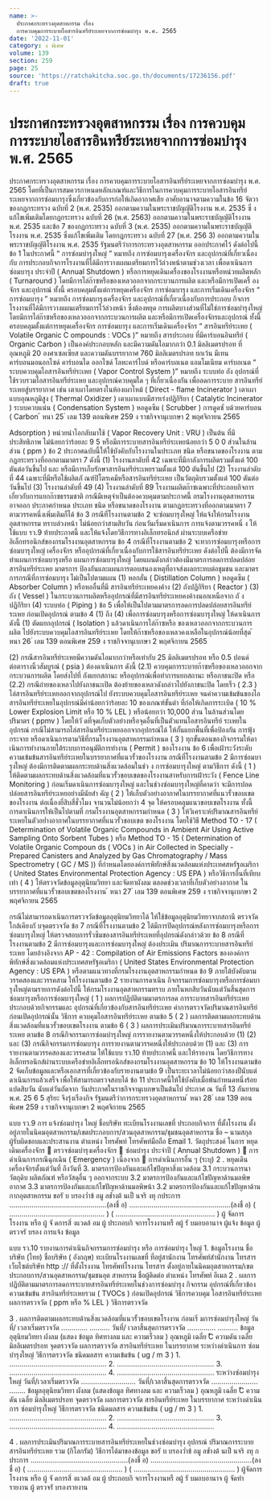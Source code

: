 ```yaml
---
name: >-
  ประกาศกระทรวงอุตสาหกรรม เรื่อง
  การควบคุมการระบายไอสารอินทรีย์ระเหยจากการซ่อมบำรุง พ.ศ. 2565
date: '2022-11-01'
category: ง พิเศษ
volume: 139
section: 259
page: 25
source: 'https://ratchakitcha.soc.go.th/documents/17236156.pdf'
draft: true
---
```


# ประกาศกระทรวงอุตสาหกรรม เรื่อง การควบคุมการระบายไอสารอินทรีย์ระเหยจากการซ่อมบำรุง พ.ศ. 2565

ประกาศกระทรวงอุตสาหกรรม เรื่อง การควบคุมการระบายไอสารอินทรีย์ระเหยจากการซ่อมบำรุง พ.ศ. 2565 โดยที่เป็นการสมควรกาหนดหลักเกณฑ์และวิธีการในการควบคุมการระบายไอสารอินทรีย์ ระเหยจากการซ่อมบารุงซึ่งเกี่ยวข้องกับการก่อให้เกิดอากาศเสีย อาศัยอานาจตามความในข้อ 16 จัตวา ของกฎกระทรวง ฉบับที่ 2 (พ.ศ. 2535) ออกตามความในพระราชบัญญัติโรงงาน พ.ศ. 2535 ซึ่ งแก้ไขเพิ่มเติมโดยกฎกระทรวง ฉบับที่ 26 (พ.ศ. 2563) ออกตามความในพระราชบัญญัติโรงงาน พ.ศ. 2535 และข้อ 7 ของกฎกระทรวง ฉบับที่ 3 (พ.ศ. 2535) ออกตามความในพระราชบัญญัติโรงงาน พ.ศ. 2535 ซึ่งแก้ไขเพิ่มเติม โดยกฎกระทรวง ฉบับที่ 27 (พ.ศ. 256 3) ออกตามความในพระราชบัญญัติโรงงาน พ.ศ. 2535 รัฐมนตรีว่าการกระทรวงอุตสาหกรรม ออกประกาศไว้ ดังต่อไปนี้ ข้อ 1 ในประกาศนี้ “ การซ่อมบำรุงใหญ่ ” หมายถึง การซ่อมบารุงเครื่องจักร และอุปกรณ์ที่เกี่ยวเนื่องกับ การประกอบกิจการโรงงานที่ได้มีการวางแผนเตรียมการไว้ล่วงหน้าตามช่วงเวลา เพื่อดาเนินการซ่อมบารุง ประจำปี ( Annual Shutdown ) หรือการหยุดเดินเครื่องของโรงงานหรือหน่วยผลิตหลัก ( Turnaround ) โดยมีการไล่ก๊าซหรือของเหลวออกจากกระบวนการผลิต และหรือมีการเปิดเครื่ องจักร และอุปกรณ์ ทั้งนี้ ครอบคลุมตั้งแต่การหยุดเครื่องจักร การซ่อมบารุง และการเริ่มเดินเครื่องจักร “ การซ่อมบารุง ” หมายถึง การซ่อมบารุงเครื่องจักร และอุปกรณ์ที่เกี่ยวเนื่องกับการประกอบ กิจการโรงงานที่ได้มีการวางแผนเตรียมการไว้ล่วงหน้า ซึ่งต้องหยุด การผลิตบางส่วนที่ไม่ใช่การซ่อมบำรุงใหญ่ โดยมีการไล่ก๊าซหรือของเหลวออกจากกระบวนการผลิต และหรือมีการเปิดเครื่องจักรและอุปกรณ์ ทั้งนี้ ครอบคลุมตั้งแต่การหยุดเครื่องจักร การซ่อมบารุง และการเริ่มเดินเครื่องจักร “ สารอินทรีย์ระเหย ( Volatile Organic C ompounds : VOCs )” หมายถึง สารประกอบ ที่มีคาร์บอนอินทรีย์ ( Organic Carbon ) เป็นองค์ประกอบหลัก และมีความดันไอมากกว่า 0.1 มิลลิเมตรปรอท ที่อุณหภูมิ 20 องศาเซลเซียส และความดันบรรยากาศ 760 มิลลิเมตรปรอท ยกเว้น มีเทน คาร์บอนมอนอกไซด์ คาร์บอนได ออกไซด์ โลหะคาร์ไบด์ หรือคาร์บอเนต แอมโมเนียม คาร์บอเนต “ ระบบควบคุมไอสารอินทรีย์ระเหย ( Vapor Control System )” หมายถึง ระบบท่อ ถัง อุปกรณ์ที่ใช้รวบรวมไอสารอินทรีย์ระเหย และอุปกรณ์ควบคุมใด ๆ ที่เกี่ยวเนื่องกัน เพื่อลดการระบาย สารอินทรีย์ระเหยสู่บรรยากาศ เช่น เตาเผาโดยตรงในห้องเผาไหม้ ( Direct - flame Incinerator ) เตาเผาแบบอุณหภูมิสูง ( Thermal Oxidizer ) เตาเผาแบบมีสารเร่งปฏิกิริยา ( Catalytic Incinerator ) ระบบควบแน่น ( Condensation System ) หอดูดซึม ( Scrubber ) การดูดซั บด้วยคาร์บอน ( Carbon ้ หนา 25 ่ เลม 139 ตอนพิเศษ 259 ง ราชกิจจานุเบกษา 2 พฤศจิกายน 2565

Adsorption ) หน่วยนำไอกลับมาใช้ ( Vapor Recovery Unit : VRU ) เป็นต้น ที่มีประสิทธิภาพ ไม่น้อยกว่าร้อยละ 9 5 หรือมีการระบายสารอินทรีย์ระเหยน้อยกว่า 5 0 0 ส่วนในล้านส่วน ( ppm ) ข้อ 2 ประกาศฉบับนี้ให้ใช้บังคับกับโรงงานในประเภท ชนิด หรือขนาดของโรงงาน ตามกฎกระทรวงที่ออกตามมาตรา 7 ดังนี้ (1) โรงงานลาดับที่ 42 เฉพาะที่มีกาลังการผลิตรวมตั้งแต่ 100 ตันต่อวันขึ้นไป และ หรือมีการเก็บรักษาสารอินทรีย์ระเหยรวมตั้งแต่ 100 ตันขึ้นไป (2) โรงงานลำดับที่ 44 เฉพาะที่มีหรือใช้ผลิตภั ณฑ์ปิโตรเคมีหรือสารอินทรีย์ระเหย เป็นวัตถุดิบรวมตั้งแต่ 100 ตันต่อวันขึ้นไป (3) โรงงานลำดับที่ 49 (4) โรงงานลำดับที่ 89 โรงงานผลิตก๊าซเฉพาะที่ประกอบกิจการเกี่ยวกับการแยกก๊าซธรรมชาติ กรณีมีเหตุจำเป็นต้องควบคุมตามประกาศนี้ กรมโรงงานอุตสาหกรรมอาจออก ประกาศกำหนด ประเภท ชนิด หรือขนาดของโรงงาน ตามกฎกระทรวงที่ออกตามมาตรา 7 ตามวรรคหนึ่งเพิ่มเติมก็ได้ ข้อ 3 กรณีที่โรงงานตามข้อ 2 จะซ่อมบารุงใหญ่ ให้แจ้งให้กรมโรงงานอุตสาหกรรม ทราบล่วงหน้า ไม่น้อยกว่าสามสิบวัน ก่อนวันเริ่มดาเนินการ การแจ้งตามวรรคหนึ่ ง ให้ใช้แบบ รว.9 ท้ายประกาศนี้ และให้แจ้งโดยวิธีการทางอิเล็กทรอนิกส์ ผ่านระบบเครือข่ายอิเล็กทรอนิกส์ของกรมโรงงานอุตสาหกรรม ข้อ 4 กรณีที่โรงงานตามข้อ 2 จะทาการซ่อมบารุงหรือการซ่อมบารุงใหญ่ เครื่องจักร หรืออุปกรณ์ที่เกี่ยวเนื่องกับการใช้สารอินทรีย์ระเหย ดังต่อไปนี้ ต้องมีการจัดทำแผนการซ่อมบารุงหรือ แผนการซ่อมบารุงใหญ่ โดยแผนดังกล่าวต้องมีมาตรการลดการปลดปล่อยสารอินทรีย์ระเหย มาตรการ ป้องกันและแผนการตอบสนองเหตุที่อาจส่งผลกระทบต่อชุมชน และมาตร การกรณีที่การซ่อมบารุง ไม่เป็นไปตามแผน (1) หอกลั่น ( Distillation Column ) หอดูดซึม ( Absorber Column ) หรือหออื่นที่มี สารอินทรีย์ระเหยคงค้าง (2) ถังปฏิกิริยา ( Reactor ) (3) ถัง ( Vessel ) ในกระบวนการผลิตหรืออุปกรณ์ที่มีสารอินทรีย์ระเหยคงค้างนอกเหนือจาก ถั งปฏิกิริยา (4) ระบบท่อ ( Piping ) ข้อ 5 เพื่อให้เป็นไปตามมาตรการลดการปลดปล่อยสารอินทรีย์ระเหย ก่อนเปิดอุปกรณ์ ตามข้อ 4 (1) ถึง (4) เพื่อการซ่อมบารุงหรือการซ่อมบารุงใหญ่ ให้ดาเนินการ ดังนี้ (1) ตัดแยกอุปกรณ์ ( Isolation ) แล้วดาเนินการไล่ก๊าซหรือ ของเหลวออกจากกระบวนการผลิต ไปยังระบบควบคุมไอสารอินทรีย์ระเหย โดยให้ก๊าซหรือของเหลวคงเหลือในอุปกรณ์น้อยที่สุด ้ หนา 26 ่ เลม 139 ตอนพิเศษ 259 ง ราชกิจจานุเบกษา 2 พฤศจิกายน 2565

(2) กรณีสารอินทรีย์ระเหยมีความดันไอมากกว่าหรือเท่ากับ 25 มิลลิเมตรปรอท หรือ 0.5 ปอนด์ต่อตารางนิ้วสัมบูรณ์ ( psia ) ต้องดาเนินการ ดังนี้ (2.1) ควบคุมการระบายก๊าซหรือของเหลวออกจากกระบวนการผลิต โดยส่งไปที่ ถังแยกสถานะ หรืออุปกรณ์เพื่อทำการแยกสถานะ หรือภาชนะปิด หรือ (2.2) กรณีถ่ายของเหลวไปยังภาชนะเปิด ต้องย้ายของเหลวดังกล่าวไปยังภาชนะปิด โดยเร็ว ( 2.3 ) ไล่สารอินทรีย์ระเหยออกจากอุปกรณ์ไป ยังระบบควบคุมไอสารอินทรีย์ระเหย จนค่าความเข้มข้นของไอสารอินทรีย์ระเหยในอุปกรณ์มีค่าน้อยกว่าร้อยละ 10 ของเกณฑ์ขั้นต่า ที่ก่อให้เกิดการระเบิด ( 10 % Lower Explosion Limit หรือ 10 % LEL ) หรือน้อยกว่า 10,000 ส่วน ในล้านส่วนโดยปริมาตร ( ppmv ) โดยให้วั ดที่จุดเก็บตัวอย่างหรือจุดอื่นที่เป็นตัวแทนไอสารอินทรีย์ ระเหยในอุปกรณ์ กรณีไม่สามารถไล่สารอินทรีย์ระเหยออกจากอุปกรณ์ได้ ให้กั้นแยกพื้นที่เพื่อป้องกัน การฟุ้งกระจาย หรือดาเนินการตามวิธีที่กรมโรงงานอุตสาหกรรมกำหนด ( 3 ) ทุกขั้นตอนของกิจกรรมให้ดาเนินการทำงานภายใต้ระบบการอนุมัติการทำงาน ( Permit ) ของโรงงาน ข้อ 6 เพื่อเฝ้าระวังระดับความเข้มข้นสารอินทรีย์ระเหยในบรรยากาศที่แนวรั้วของโรงงาน กรณีที่โรงงานตามข้อ 2 มีการซ่อมบารุงใหญ่ ต้องมีการติดตามผลกระทบด้านสิ่งแวดล้อมในช่ว ง การซ่อมบารุงใหญ่ ตามวิธีการ ดังนี้ ( 1 ) ให้ติดตามผลกระทบด้านสิ่งแวดล้อมที่แนวรั้วขอบเขตของโรงงานสาหรับการเฝ้าระวัง ( Fence Line Monitoring ) ก่อนเริ่มดาเนินการซ่อมบารุงใหญ่ และในช่วงซ่อมบารุงใหญ่ที่คาดว่า จะมีการปลดปล่อยสารอินทรีย์ระเหยอย่างมีนัยสำ คัญ ( 2 ) ให้เก็บตัวอย่างอากาศในบรรยากาศที่แนวรั้วขอบเขตของโรงงาน ต่อเนื่องยี่สิบสี่ชั่วโมง จานวนไม่น้อยกว่า 4 จุด ให้ครอบคลุมแนวขอบเขตโรงงาน ทั้งนี้ การดาเนินการให้เป็นไปตามที่ กรมโรงงานอุตสาหกรรมกำหนด ( 3 ) ให้วิเคราะห์ปริมาณสารอินทรีย์ระเหยในตัวอย่ำงอากาศในบรรยากาศที่แนวรั้วขอบเขต ของโรงงาน โดยใช้วิธี Method TO - 17 ( Determination of Volatile Organic Compounds in Ambient Air Using Active Sampling Onto Sorbent Tubes ) หรือ Method TO - 15 ( Determination of Volatile Organic Compoun ds ( VOCs ) in Air Collected in Specially - Prepared Canisters and Analyzed by Gas Chromatography / Mass Spectrometry ( GC / MS )) ที่กำหนดโดยองค์การพิทักษ์สิ่งแวดล้อมแห่งประเทศสหรัฐอเมริกา ( United States Environmental Protection Agency : US EPA ) หรือวิธีการอื่นที่เทียบเท่า ( 4 ) ให้ตรวจวัดข้อมูลอุตุนิยมวิทยา และจัดทาผังลม ตลอดช่วงเวลาที่เก็บตัวอย่างอากาศ ในบรรยากาศที่แนวรั้วขอบเขตของโรงงาน ้ หนา 27 ่ เลม 139 ตอนพิเศษ 259 ง ราชกิจจานุเบกษา 2 พฤศจิกายน 2565

กรณีไม่สามารถดาเนินการตรวจวัดข้อมูลอุตุนิยมวิทยาได้ ให้ใช้ข้อมูลอุตุนิยมวิทยาจากสถานี ตรวจวัดใกล้เคียงกั บจุดตรวจวัด ข้อ 7 กรณีที่โรงงานตามข้อ 2 ได้มีการปิดอุปกรณ์หลังการซ่อมบารุงหรือการซ่อมบารุงใหญ่ ให้ตรวจสอบการรั่วซึมของสารอินทรีย์ระเหยที่อุปกรณ์ดังกล่าวด้วย ข้อ 8 กรณีที่โรงงานตามข้อ 2 มีการซ่อมบารุงและการซ่อมบารุงใหญ่ ต้องประเมิน ปริมาณการระบายสารอินทรีย์ระเหย โดยอ้างอิงจาก AP - 42 : Compilation of Air Emissions Factors ขององค์การพิทักษ์สิ่งแวดล้อมแห่งประเทศสหรัฐอเมริกา ( United States Environmental Protection Agency : US EPA ) หรือตามแนวทางที่กรมโรงงานอุตสาหกรรมกำหนด ข้อ 9 ภายใต้บังคับตามวรรคสองและวรรคสาม ให้โรงงานตามข้อ 2 รายงานการดาเนิน กิจกรรมการซ่อมบารุงหรือการซ่อมบารุงใหญ่ตามรายการดังต่อไปนี้ ให้กรมโรงงานอุตสาหกรรมทราบ ภายในหกสิบวันนับแต่วันสิ้นสุดการซ่อมบารุงหรือการซ่อมบารุงใหญ่ ( 1 ) ผลการปฏิบัติตามมาตรการลด การระบายสารอินทรีย์ระเหย ประกอบด้วยกิจกรรมและ อุปกรณ์ที่เกี่ยวข้องกับสารอินทรีย์ระเหย ค่าการตรวจวัดปริมาณสารอินทรีย์ก่อนเปิดอุปกรณ์นั้น วิธีการ ควบคุมไอสารอินทรีย์ระเหย ตามข้อ 5 ( 2 ) ผลการติดตามผลกระทบด้านสิ่งแวดล้อมที่แนวรั้วขอบเขตโรงงาน ตามข้อ 6 ( 3 ) ผลการประเมินปริมาณการระบายสารอินทรีย์ระเหย ตามข้อ 8 กรณีกิจกรรมการซ่อมบำรุงใหญ่ การรายงานตามวรรคหนึ่งให้ประกอบด้วย (1) (2) และ (3) กรณีกิจกรรมการซ่อมบารุง การรายงานตามวรรคหนึ่งให้ประกอบด้วย (1) และ (3) การรายงานตามวรรคสองและวรรคสาม ให้ใช้แบบ รว.10 ท้ายประกาศนี้ และให้รายงาน โดยวิธีการทางอิเล็กทรอนิกส์ผ่านระบบเครือข่ายอิเล็กทรอนิกส์ของกรมโรงงานอุตสาหกรรม ข้อ 10 ให้โรงงานตามข้อ 2 จัดเก็บข้อมูลและหรือเอกสารที่เกี่ยวข้องกับรายงานตามข้อ 9 เป็นระยะเวลาไม่น้อยกว่าสองปีนับแต่ดาเนินการแล้วเสร็จ เพื่อให้สามารถตรวจสอบได้ ข้อ 11 ประกาศนี้ให้ใช้บังคับเมื่อพ้นกำหนดหนึ่งร้อยแปดสิบวัน นับแต่วันถัดจาก วันประกาศในราชกิจจานุเบกษาเป็นต้นไป ประกาศ ณ วันที่ 13 กันยายน พ.ศ. 25 6 5 สุริยะ จึงรุ่งเรืองกิจ รัฐมนตรีว่าการกระทรวงอุตสาหกรรม ้ หนา 28 ่ เลม 139 ตอนพิเศษ 259 ง ราชกิจจานุเบกษา 2 พฤศจิกายน 2565

แบบ รว.9 การ แจ้งซ่อมบำรุง ใหญ่ ชื่อบริษัท ทะเบียนโรงงานเลขที่ ประกอบกิจการ ที่ตั้งโรงงาน ตั้งอยู่ภายในนิคมอุตสาหกรรม/เขตประกอบการ/สวนอุตสาหกรรม/ชุมชนอุตสาหกรรม ชื่อ – นามสกุล ผู้รับผิดชอบและประสานงาน ตำแหน่ง โทรศัพท์ โทรศัพท์มือถือ Email 1. วัตถุประสงค์ ในการ หยุดเดินเครื่องจักร  ตรวจซ่อมบำรุงเครื่องจักร  ซ่อมบำรุง ประจำปี ( Annual Shutdown )  การดำเนินการกรณีฉุกเฉิน ( Emergency ) เนื่องจาก  การดำเนินการอื่น ๆ (ระบุ) 2 . หยุดเดินเครื่องจักรตั้งแต่วันที่ ถึงวันที่ 3. มาตรการป้องกันและแก้ไขปัญหาสิ่งแวดล้อม 3.1 กระบวนการนาวัตถุดิบ ผลิตภัณฑ์ หรือวัสดุอื่น ๆ ออกจากระบบ 3.2 มาตรการป้องกันและแก้ไขปัญหาด้านมลพิษอากาศ 3.3 มาตรการป้องกันและแก้ไขปัญหาด้านมลพิษน้า 3.2 มาตรการป้องกันและแก้ไขปัญหาด้านกากอุตสาหกรรม ขอรั บ บรองว่ำข้ อมู ลข้ำงต้ นเป็ นจริ งทุ กประการ ................................................(ลงชื่ อ) ..................................................(ลงชื่ อ) ( ............................................... ) ( ................................................. ) ผู้ จัดการโรงงาน หรือ ผู้ จั ดการสิ่ งแวดล้ อม ผู้ ประกอบกิ จการโรงงานหรื อผู้ รั บมอบอานาจ ผู้แจ้ง ข้อมูล ผู้ ตรวจรั บรอง การแจ้ง ข้อมูล

แบบ รว.10 รายงานการดำเนินกิจกรรมการซ่อมบำรุง หรือ การซ่อมบำรุง ใหญ่ 1. ข้อมูลโรงงาน ชื่อบริษัท (ไทย) ชื่อบริษัท ( อังกฤษ) ทะเบียนโรงงานเลขที่ ที่อยู่สานักงาน โทรศัพท์สำนักงาน โทรสาร เว็บไซต์บริษัท http :// ที่ตั้งโรงงาน โทรศัพท์โรงงาน โทรสาร ตั้งอยู่ภายในนิคมอุตสาหกรรม/เขตประกอบการ/สวนอุตสาหกรรม/ชุมชนอุต สาหกรรม ชื่อผู้ติดต่อ ตำแหน่ง โทรศัพท์ อีเมล 2 . ผลการปฏิบัติตามมาตรการลดการระบายสารอินทรีย์ระเหยในช่วงการซ่อมบำรุง กิจกรรม อุปกรณ์ที่เกี่ยวข้อง ความเข้มข้น สารอินทรีย์ระเหยรวม ( TVOCs ) ก่อนเปิดอุปกรณ์ วิธีการควบคุม ไอสารอินทรีย์ระเหย ผลการตรวจวัด ( ppm หรือ % LEL ) วิธีการตรวจวัด

3 . ผลการติดตามผลกระทบด้านสิ่งแวดล้อมที่แนวรั้วขอบเขตโรงงาน ก่อนเริ่ มการซ่อมบำรุงใหญ่ วันที่/ เวลาเริ่มตรวจวัด ............. .......... วันที่/ เวลาสิ้นสุดการตรวจวัด .............. .......... ข้อมูลอุตุนิยมวิทยา ผังลม (แสดง ข้อมูล ทิศทางลม และ ความเร็วลม ) อุณหภูมิ เฉลี่ย ̊C ความดัน เฉลี่ย มิลลิเมตรปรอท จุดตรวจวัด ผลการตรวจวัด สารอินทรีย์ระเหย ในบรรยากาศ ระหว่างดำเนินการ ซ่อมบำรุงใหญ่ วิธีการตรวจวัด ชนิดมลสาร ความเข้มข้น ( ug / m 3 ) 1. ................................................ 2. ................................................ 3. ................................................ 4. ................................................ ระหว่างซ่อมบำรุงใหญ่ วันที่/เวลาเริ่มตรวจวัด ........................... วันที่/เวลาสิ้นสุดการตรวจวัด ....................... ........ ข้อมูลอุตุนิยมวิทยา ผังลม (แสดงข้อมูล ทิศทางลม และ ความเร็วลม ) อุณหภูมิ เฉลี่ย ̊C ความดัน เฉลี่ย มิลลิเมตรปรอท จุดตรวจวัด ผลการตรวจวัด สารอินทรีย์ระเหย ในบรรยากาศ ระหว่างดำเนินการ ซ่อมบำรุงใหญ่ วิธีการตรวจวัด ชนิดมลสาร ความเข้มข้น ( ug / m 3 ) 1. ................................................ 2. ................................................ 3. ................................................ 4. ................................................

4 . ผลการประเมินปริมาณการระบายสารอินทรีย์ระเหยในช่วงซ่อมบำรุง อุปกรณ์ ปริมาณการระบายสารอินทรีย์ระเหย รวม (กิโลกรัม) วิธีการได้มาของข้อมูล ขอรั บ บรองว่ำข้ อมู ลข้ำงต้ นเป็ นจริ งทุ กประการ ................................................(ลงชื่ อ) ..................................................(ลงชื่ อ) ( ............................................... ) ( .................................................. ) ผู้จัดการโรงงาน หรือ ผู้ จั ดการสิ่ งแวดล้ อม ผู้ ประกอบกิ จการโรงงานหรื อผู้ รั บมอบอานาจ ผู้ จัดทำ รายงาน ผู้ ตรวจรั บรองรายงาน
